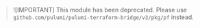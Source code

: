 > ![IMPORTANT]
> This module has been deprecated. Please use `github.com/pulumi/pulumi-terraform-bridge/v3/pkg/pf` instead.
